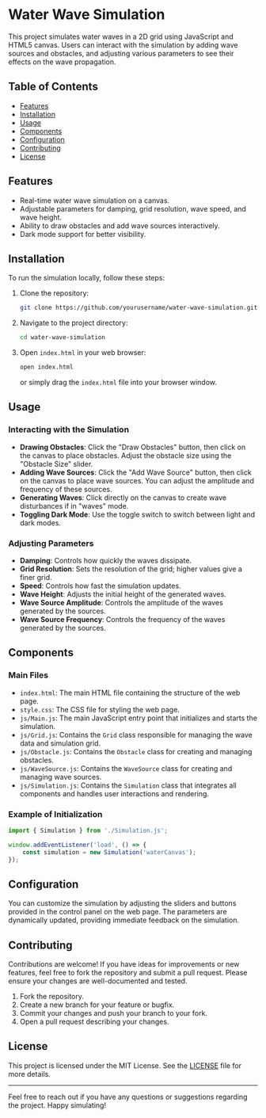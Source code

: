 # Water Wave Simulation

This project simulates water waves in a 2D grid using JavaScript and HTML5 canvas. Users can interact with the simulation by adding wave sources and obstacles, and adjusting various parameters to see their effects on the wave propagation.

## Table of Contents

- [Features](#features)
- [Installation](#installation)
- [Usage](#usage)
- [Components](#components)
- [Configuration](#configuration)
- [Contributing](#contributing)
- [License](#license)

## Features

- Real-time water wave simulation on a canvas.
- Adjustable parameters for damping, grid resolution, wave speed, and wave height.
- Ability to draw obstacles and add wave sources interactively.
- Dark mode support for better visibility.

## Installation

To run the simulation locally, follow these steps:

1. Clone the repository:
   ```bash
   git clone https://github.com/yourusername/water-wave-simulation.git
   ```

2. Navigate to the project directory:
   ```bash
   cd water-wave-simulation
   ```

3. Open `index.html` in your web browser:
   ```bash
   open index.html
   ```
   or simply drag the `index.html` file into your browser window.

## Usage

### Interacting with the Simulation

- **Drawing Obstacles**: Click the "Draw Obstacles" button, then click on the canvas to place obstacles. Adjust the obstacle size using the "Obstacle Size" slider.
- **Adding Wave Sources**: Click the "Add Wave Source" button, then click on the canvas to place wave sources. You can adjust the amplitude and frequency of these sources.
- **Generating Waves**: Click directly on the canvas to create wave disturbances if in "waves" mode.
- **Toggling Dark Mode**: Use the toggle switch to switch between light and dark modes.

### Adjusting Parameters

- **Damping**: Controls how quickly the waves dissipate.
- **Grid Resolution**: Sets the resolution of the grid; higher values give a finer grid.
- **Speed**: Controls how fast the simulation updates.
- **Wave Height**: Adjusts the initial height of the generated waves.
- **Wave Source Amplitude**: Controls the amplitude of the waves generated by the sources.
- **Wave Source Frequency**: Controls the frequency of the waves generated by the sources.

## Components

### Main Files

- `index.html`: The main HTML file containing the structure of the web page.
- `style.css`: The CSS file for styling the web page.
- `js/Main.js`: The main JavaScript entry point that initializes and starts the simulation.
- `js/Grid.js`: Contains the `Grid` class responsible for managing the wave data and simulation grid.
- `js/Obstacle.js`: Contains the `Obstacle` class for creating and managing obstacles.
- `js/WaveSource.js`: Contains the `WaveSource` class for creating and managing wave sources.
- `js/Simulation.js`: Contains the `Simulation` class that integrates all components and handles user interactions and rendering.

### Example of Initialization

```javascript
import { Simulation } from './Simulation.js';

window.addEventListener('load', () => {
    const simulation = new Simulation('waterCanvas');
});
```

## Configuration

You can customize the simulation by adjusting the sliders and buttons provided in the control panel on the web page. The parameters are dynamically updated, providing immediate feedback on the simulation.

## Contributing

Contributions are welcome! If you have ideas for improvements or new features, feel free to fork the repository and submit a pull request. Please ensure your changes are well-documented and tested.

1. Fork the repository.
2. Create a new branch for your feature or bugfix.
3. Commit your changes and push your branch to your fork.
4. Open a pull request describing your changes.

## License

This project is licensed under the MIT License. See the [LICENSE](LICENSE) file for more details.

---

Feel free to reach out if you have any questions or suggestions regarding the project. Happy simulating!
